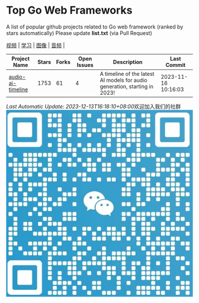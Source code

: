 # Top Go Web Frameworks
A list of popular github projects related to Go web framework (ranked by stars automatically)
Please update **list.txt** (via Pull Request)

<a href="./README.md">视频</a> | <a href="./READMElearn.md">学习</a> |   <a href="./READMEpicture.md">图像</a> |   <a href="./READMEaudio.md">音频</a> | 

| Project Name | Stars | Forks | Open Issues | Description | Last Commit |
| ------------ | ----- | ----- | ----------- | ----------- | ----------- |
| [audio-ai-timeline](https://github.com/archinetai/audio-ai-timeline) | 1753 | 61 | 4 | A timeline of the latest AI models for audio generation, starting in 2023! | 2023-11-16 10:16:03 |

*Last Automatic Update: 2023-12-13T16:18:10+08:00*欢迎加入我们的社群 ![](https://raw.githubusercontent.com/mouuii/picture/master/weichat.jpg) 